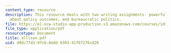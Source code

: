 ```yaml
---
content_type: resource
description: This resource deals with two writing assignments- powerful dumb ideas
  about policy outcomes; and bureaucratic politics.
file: https://ol-ocw-studio-app-production.s3.amazonaws.com/courses/ids-900-integrating-doctoral-seminar-on-emerging-technologies-fall-2005/d9dc77d397c68edd930341f67276cd20_allison.pdf
file_type: application/pdf
resourcetype: Document
title: allison.pdf
uid: d9dc77d3-97c6-8edd-9303-41f67276cd20
---
```

